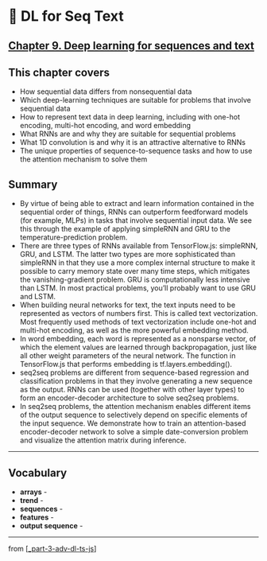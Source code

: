# 🧬 DL for Seq Text

## [**Chapter 9.** Deep learning for sequences and text](https://livebook.manning.com/book/deep-learning-with-javascript/chapter-9/)

## This chapter covers

- How sequential data differs from nonsequential data
- Which deep-learning techniques are suitable for problems that involve sequential data
- How to represent text data in deep learning, including with one-hot encoding, multi-hot encoding, and word embedding
- What RNNs are and why they are suitable for sequential problems
- What 1D convolution is and why it is an attractive alternative to RNNs
- The unique properties of sequence-to-sequence tasks and how to use the attention mechanism to solve them

## Summary

- By virtue of being able to extract and learn information contained in the sequential order of things, RNNs can outperform feedforward models (for example, MLPs) in tasks that involve sequential input data. We see this through the example of applying simpleRNN and GRU to the temperature-prediction problem.
- There are three types of RNNs available from TensorFlow.js: simpleRNN, GRU, and LSTM. The latter two types are more sophisticated than simpleRNN in that they use a more complex internal structure to make it possible to carry memory state over many time steps, which mitigates the vanishing-gradient problem. GRU is computationally less intensive than LSTM. In most practical problems, you’ll probably want to use GRU and LSTM.
- When building neural networks for text, the text inputs need to be represented as vectors of numbers first. This is called text vectorization. Most frequently used methods of text vectorization include one-hot and multi-hot encoding, as well as the more powerful embedding method.
- In word embedding, each word is represented as a nonsparse vector, of which the element values are learned through backpropagation, just like all other weight parameters of the neural network. The function in TensorFlow.js that performs embedding is tf.layers.embedding().
- seq2seq problems are different from sequence-based regression and classification problems in that they involve generating a new sequence as the output. RNNs can be used (together with other layer types) to form an encoder-decoder architecture to solve seq2seq problems.
- In seq2seq problems, the attention mechanism enables different items of the output sequence to selectively depend on specific elements of the input sequence. We demonstrate how to train an attention-based encoder-decoder network to solve a simple date-conversion problem and visualize the attention matrix during inference.

---

## **Vocabulary**

- **arrays** -
- **trend** -
- **sequences** -
- **features** -
- **output sequence** -

---
from [[_part-3-adv-dl-ts-js]]

[//begin]: # "Autogenerated link references for markdown compatibility"
[_part-3-adv-dl-ts-js]: ../_part-3-adv-dl-ts-js.md "Part 3 Adv DL TS JS"
[//end]: # "Autogenerated link references"
